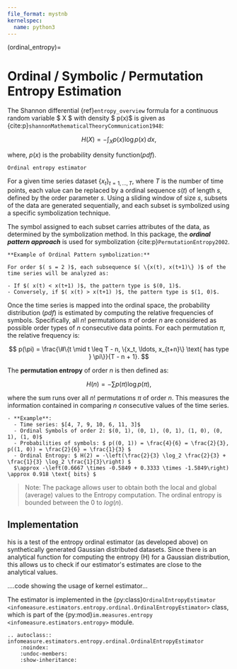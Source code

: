 ```yaml
---
file_format: mystnb
kernelspec:
  name: python3
---
```


(ordinal_entropy)=
# Ordinal / Symbolic / Permutation Entropy Estimation
The Shannon differential {ref}`entropy_overview` formula for a continuous random variable $ X $ with density $ p(x)$ is given as {cite:p}`shannonMathematicalTheoryCommunication1948`:

$$
H(X) = -\int_{X} p(x) \log p(x) \, dx,
$$

where, $p(x)$ is the probability density function(_pdf_).

``Ordinal entropy estimator``

For a given time series dataset $\{x_t\}_{t=1, \ldots, T}$, where $T$ is the number of time points, each value can be replaced by a ordinal sequence $s(t)$ of length $s$, defined by the order parameter $s$. Using a sliding window of size $s$, subsets of the data are generated sequentially, and each subset is symbolized using a specific symbolization technique.

The symbol assigned to each subset carries attributes of the data, as determined by the symbolization method. In this package, the **_ordinal pattern approach_** is used for symbolization {cite:p}`PermutationEntropy2002`.

```{Note}
**Example of Ordinal Pattern symbolization:**

For order $( s = 2 )$, each subsequence $( \{x(t), x(t+1)\} )$ of the time series will be analyzed as:

- If $( x(t) < x(t+1) )$, the pattern type is $(0, 1)$.
- Conversely, if $( x(t) > x(t+1) )$, the pattern type is $(1, 0)$.
```

Once the time series is mapped into the ordinal space, the probability distribution (_pdf_) is estimated by computing the relative frequencies of symbols. Specifically, all $n!$ permutations $\pi$ of order $n$ are considered as possible order types of $n$ consecutive data points. For each permutation $\pi$, the relative frequency is:

$$
p(\pi) = \frac{\#\{t \mid t \leq T - n, \{x_t, \ldots, x_{t+n}\} \text{ has type } \pi\}}{T - n + 1}.
$$

The **permutation entropy** of order $n$ is then defined as:

$$
H(n) = -\sum p(\pi) \log p(\pi),
$$

where the sum runs over all $n!$ permutations $\pi$ of order $n$. This measures the information contained in comparing $n$ consecutive values of the time series.

```{note}
- **Example**:
  - Time series: $[4, 7, 9, 10, 6, 11, 3]$
  - Ordinal Symbols of order 2: $(0, 1), (0, 1), (0, 1), (1, 0), (0, 1), (1, 0)$
  - Probabilities of symbols: $ p((0, 1)) = \frac{4}{6} = \frac{2}{3}, p((1, 0)) = \frac{2}{6} = \frac{1}{3} $
  - Ordinal Entropy: $ H(2) = -\left(\frac{2}{3} \log_2 \frac{2}{3} + \frac{1}{3} \log_2 \frac{1}{3}\right) $
  $\approx -\left(0.6667 \times -0.5849 + 0.3333 \times -1.5849\right) \approx 0.918 \text{ bits} $
 ```

> Note:
> The package allows user to obtain both the local and global (average) values to the Entropy computation.
> The ordinal entropy is bounded between the 0 to $log(n)$.


## Implementation
his is a test of the entropy ordinal estimator (as developed above) on synthetically generated Gaussian distributed datasets.
Since there is an analytical function for computing the entropy (H) for a Gaussian distribution, this allows us to check if our estimator's estimates are close to the analytical values.

....code showing the usage of kernel estimator...

The estimator is implemented in the {py:class}`OrdinalEntropyEstimator <infomeasure.estimators.entropy.ordinal.OrdinalEntropyEstimator>` class,
which is part of the {py:mod}`im.measures.entropy <infomeasure.estimators.entropy>` module.

```{eval-rst}
.. autoclass:: infomeasure.estimators.entropy.ordinal.OrdinalEntropyEstimator
    :noindex:
    :undoc-members:
    :show-inheritance:
```
